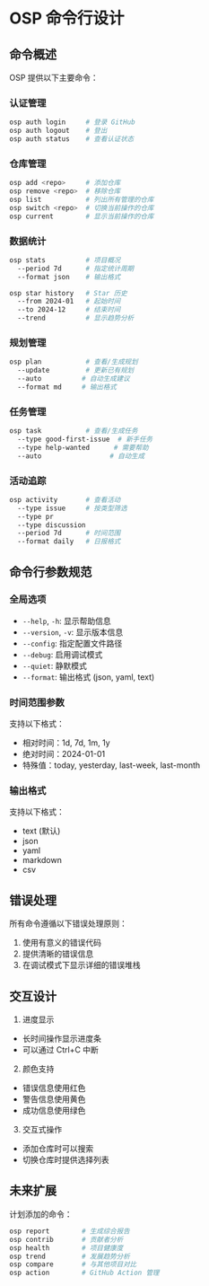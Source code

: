 # OSP 命令行设计

## 命令概述

OSP 提供以下主要命令：

### 认证管理
```bash
osp auth login     # 登录 GitHub
osp auth logout    # 登出
osp auth status    # 查看认证状态
```

### 仓库管理
```bash
osp add <repo>     # 添加仓库
osp remove <repo>  # 移除仓库
osp list           # 列出所有管理的仓库
osp switch <repo>  # 切换当前操作的仓库
osp current        # 显示当前操作的仓库
```

### 数据统计
```bash
osp stats          # 项目概况
  --period 7d      # 指定统计周期
  --format json    # 输出格式

osp star history   # Star 历史
  --from 2024-01   # 起始时间
  --to 2024-12     # 结束时间
  --trend          # 显示趋势分析
```

### 规划管理
```bash
osp plan           # 查看/生成规划
  --update         # 更新已有规划
  --auto          # 自动生成建议
  --format md     # 输出格式
```

### 任务管理
```bash
osp task           # 查看/生成任务
  --type good-first-issue  # 新手任务
  --type help-wanted      # 需要帮助
  --auto                 # 自动生成
```

### 活动追踪
```bash
osp activity       # 查看活动
  --type issue     # 按类型筛选
  --type pr
  --type discussion
  --period 7d      # 时间范围
  --format daily   # 日报格式
```

## 命令行参数规范

### 全局选项
- `--help`, `-h`: 显示帮助信息
- `--version`, `-v`: 显示版本信息
- `--config`: 指定配置文件路径
- `--debug`: 启用调试模式
- `--quiet`: 静默模式
- `--format`: 输出格式 (json, yaml, text)

### 时间范围参数
支持以下格式：
- 相对时间：1d, 7d, 1m, 1y
- 绝对时间：2024-01-01
- 特殊值：today, yesterday, last-week, last-month

### 输出格式
支持以下格式：
- text (默认)
- json
- yaml
- markdown
- csv

## 错误处理

所有命令遵循以下错误处理原则：
1. 使用有意义的错误代码
2. 提供清晰的错误信息
3. 在调试模式下显示详细的错误堆栈

## 交互设计

1. 进度显示
- 长时间操作显示进度条
- 可以通过 Ctrl+C 中断

2. 颜色支持
- 错误信息使用红色
- 警告信息使用黄色
- 成功信息使用绿色

3. 交互式操作
- 添加仓库时可以搜索
- 切换仓库时提供选择列表

## 未来扩展

计划添加的命令：
```bash
osp report        # 生成综合报告
osp contrib       # 贡献者分析
osp health        # 项目健康度
osp trend         # 发展趋势分析
osp compare       # 与其他项目对比
osp action        # GitHub Action 管理
```

